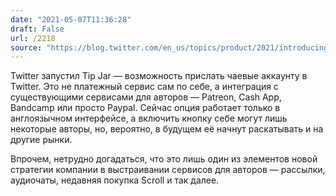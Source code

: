 ```yaml
---
date: "2021-05-07T11:36:28"
draft: False
url: /2218
source: "https://blog.twitter.com/en_us/topics/product/2021/introducing-tip-jar.html"
---
```


Twitter запустил Tip Jar — возможность прислать чаевые аккаунту в Twitter. Это не платежный сервис сам по себе, а интеграция с существующими сервисами для авторов — Patreon, Cash App, Bandcamp или просто Paypal. Сейчас опция работает только в англоязычном интерфейсе, а включить кнопку себе могут лишь некоторые авторы, но, вероятно, в будущем её начнут раскатывать и на другие рынки. 

Впрочем, нетрудно догадаться, что это лишь один из элементов новой стратегии компании в выстраивании сервисов для авторов — рассылки, аудиочаты, недавняя покупка Scroll и так далее.
